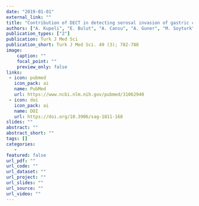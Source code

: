 ```yaml
---
date: "2019-01-01"
external_link: ""
title: "Contribution of DECT in detecting serosal invasion of gastric cancer"
authors: ["A. Kupeli", "E. Bulut", "A. Cansu", "A. Guner", "M. Soyturk", "G. Danisan"]
publication_types: ["2"]
publication: Turk J Med Sci
publication_short: Turk J Med Sci. 49 (3); 782-788
image:
    caption: ""
    focal_point: ""
    preview_only: false
links:
 - icon: pubmed
   icon_pack: ai
   name: PubMed
   url: https://www.ncbi.nlm.nih.gov/pubmed/31062940
 - icon: doi
   icon_pack: ai
   name: DOI
   url: https://doi.org/10.3906/sag-1811-168
slides: ""
abstract: ""
abstract_short: ""
tags: []
categories: 
   - 
featured: false
url_pdf: ""
url_code: ""
url_dataset: ""
url_project: ""
url_slides: ""
url_source: ""
url_video: ""
---
```

